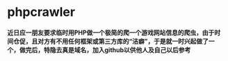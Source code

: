 # phpcrawler

#### 近日应一朋友要求临时用PHP做一个极简的爬一个游戏网站信息的爬虫，由于时间仓促，且对方有不用任何框架或第三方库的“洁癖”，于是就一时兴起做了一个，做完后，特隐去真是域名，加入github以供他人及自己以后参考 ####
